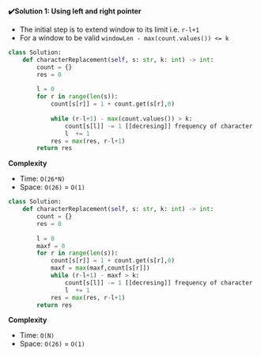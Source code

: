 **✔️Solution 1:  Using left and right pointer**

-  The initial step is to extend window to its limit i.e. `r-l+1` 
- For a window to be valid  `windowLen - max(count.values()) <= k` 
```python
class Solution:
    def characterReplacement(self, s: str, k: int) -> int:
        count = {}
        res = 0 
        
        l = 0
        for r in range(len(s)):
            count[s[r]] = 1 + count.get(s[r],0)
            
            while (r-l+1) - max(count.values()) > k:
                count[s[l]] -= 1 [[decresing]] frequency of character
                l  += 1
            res = max(res, r-l+1)
        return res
```

**Complexity**

-   Time: `O(26*N)`
-   Space: `O(26)` = `O(1)`


```python
class Solution:
    def characterReplacement(self, s: str, k: int) -> int:
        count = {}
        res = 0 
        
        l = 0
        maxf = 0
        for r in range(len(s)):
            count[s[r]] = 1 + count.get(s[r],0)
            maxf = max(maxf,count[s[r]])
            while (r-l+1) - maxf > k:
                count[s[l]] -= 1 [[decresing]] frequency of character
                l  += 1
            res = max(res, r-l+1)
        return res
```

**Complexity**

-   Time: `O(N)`
-   Space: `O(26)` = `O(1)`